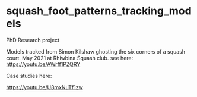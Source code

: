 # squash_foot_patterns_tracking_models

PhD Research project

Models tracked from Simon Kilshaw ghosting the six corners of a squash court. May 2021 at Rhiwbina Squash club.
see here:
https://youtu.be/AWrff1PZQRY


Case studies here:

https://youtu.be/U8mxNuTf1zw

